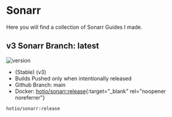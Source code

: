 # Sonarr

Here you will find a collection of Sonarr Guides I made.

## v3 Sonarr Branch: latest

![version](https://img.shields.io/badge/dynamic/json?query=%24.version&url=https%3A%2F%2Fraw.githubusercontent.com%2Fhotio%2Fsonarr%2Frelease%2FVERSION.json&label=Latest%20Version&style=for-the-badge&color=4051B5)

- (Stable) (v3)
- Builds Pushed only when intentionally released
- Github Branch: main
- Docker: [hotio/sonarr:release](https://hub.docker.com/r/hotio/sonarr){:target="_blank" rel="noopener noreferrer"}

```bash
hotio/sonarr:release
```
